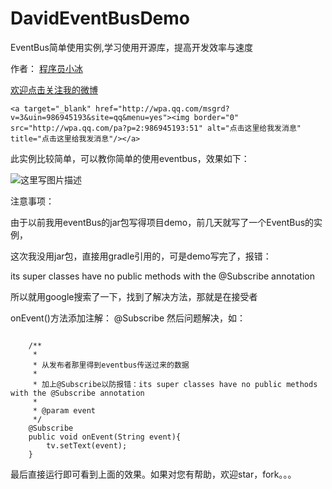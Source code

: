 # DavidEventBusDemo
EventBus简单使用实例,学习使用开源库，提高开发效率与速度

作者： [程序员小冰](http://blog.csdn.net/qq_21376985)

[欢迎点击关注我的微博](http://weibo.com/mcxiaobing)

```<a target="_blank" href="http://wpa.qq.com/msgrd?v=3&uin=986945193&site=qq&menu=yes"><img border="0" src="http://wpa.qq.com/pa?p=2:986945193:51" alt="点击这里给我发消息" title="点击这里给我发消息"/></a>```

此实例比较简单，可以教你简单的使用eventbus，效果如下：

![这里写图片描述](http://img.blog.csdn.net/20160905104057953)

注意事项：

由于以前我用eventBus的jar包写得项目demo，前几天就写了一个EventBus的实例，

这次我没用jar包，直接用gradle引用的，可是demo写完了，报错：

its super classes have no public methods with the @Subscribe annotation

所以就用google搜索了一下，找到了解决方法，那就是在接受者

onEvent()方法添加注解：  @Subscribe 然后问题解决，如：

```

    /**
     *
     * 从发布者那里得到eventbus传送过来的数据
     *
     * 加上@Subscribe以防报错：its super classes have no public methods with the @Subscribe annotation
     *
     * @param event
     */
    @Subscribe
    public void onEvent(String event){
        tv.setText(event);
    }
```
最后直接运行即可看到上面的效果。如果对您有帮助，欢迎star，fork。。。
